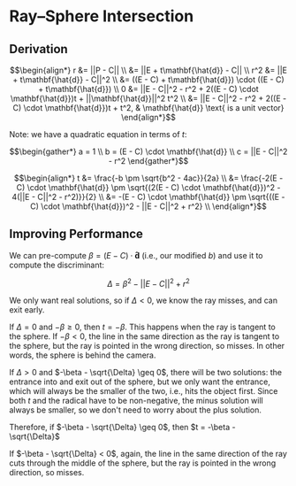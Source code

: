 # Ray–Sphere Intersection

## Derivation

$$\begin{align*}
    r &= ||P - C|| \\
    &= ||E + t\mathbf{\hat{d}} - C|| \\
    r^2 &= ||E + t\mathbf{\hat{d}} - C||^2 \\
    &= ((E - C) + t\mathbf{\hat{d}}) \cdot ((E - C) + t\mathbf{\hat{d}}) \\
    0 &= ||E - C||^2 - r^2 + 2((E - C) \cdot \mathbf{\hat{d}})t + ||\mathbf{\hat{d}}||^2 t^2 \\
    &= ||E - C||^2 - r^2 + 2((E - C) \cdot \mathbf{\hat{d}})t + t^2, & \mathbf{\hat{d}} \text{ is a unit vector}
\end{align*}$$

Note: we have a quadratic equation in terms of $t$:

$$\begin{gather*}
    a = 1 \\
    b = (E - C) \cdot \mathbf{\hat{d}} \\
    c = ||E - C||^2 - r^2
\end{gather*}$$

$$\begin{align*}
    t &= \frac{-b \pm \sqrt{b^2 - 4ac}}{2a} \\
    &= \frac{-2(E - C) \cdot \mathbf{\hat{d}} \pm \sqrt{(2(E - C) \cdot \mathbf{\hat{d}})^2 - 4(||E - C||^2 - r^2)}}{2} \\
    &= -(E - C) \cdot \mathbf{\hat{d}} \pm \sqrt{((E - C) \cdot \mathbf{\hat{d}})^2 - ||E - C||^2 + r^2} \\
\end{align*}$$

## Improving Performance

We can pre-compute $\beta = (E - C)\cdot\mathbf{\hat{d}}$ (i.e., our modified $b$) and use it to compute the discriminant:

$$\Delta = \beta^2 - ||E - C||^2 + r^2$$

We only want real solutions, so if $\Delta < 0$, we know the ray misses, and can exit early.

If $\Delta = 0$ and $-\beta \geq 0$, then $t = -\beta$. This happens when the ray is tangent to the sphere. If $-\beta < 0$, the line in the same direction as the ray is tangent to the sphere, but the ray is pointed in the wrong direction, so misses. In other words, the sphere is behind the camera.

If $\Delta > 0$ and $-\beta - \sqrt{\Delta} \geq 0$, there will be two solutions: the entrance into and exit out of the sphere, but we only want the entrance, which will always be the smaller of the two, i.e., hits the object first. Since both $t$ and the radical have to be non-negative, the minus solution will always be smaller, so we don't need to worry about the plus solution.

Therefore, if $-\beta - \sqrt{\Delta} \geq 0$, then $t = -\beta - \sqrt{\Delta}$

If $-\beta - \sqrt{\Delta} < 0$, again, the line in the same direction of the ray cuts through the middle of the sphere, but the ray is pointed in the wrong direction, so misses.

